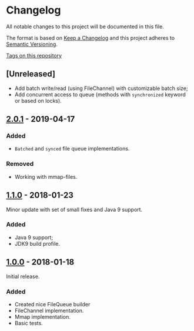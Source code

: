 
# Changelog

All notable changes to this project will be documented in this file.

The format is based on [Keep a Changelog](http://keepachangelog.com/en/1.0.0/)
and this project adheres to [Semantic Versioning](http://semver.org/spec/v2.0.0.html).

[Tags on this repository](https://github.com/infobip/popout/tags)

## [Unreleased]

- Add batch write/read (using FileChannel) with customizable batch size;
- Add concurrent access to queue (methods with `synchronized` keyword or based on locks).

## [2.0.1](https://github.com/infobip/popout/releases/tag/2.0.1) - 2019-04-17

### Added

- `Batched` and `synced` file queue implementations.

### Removed

- Working with mmap-files.

## [1.1.0](https://github.com/infobip/popout/releases/tag/1.1.0) - 2018-01-23

Minor update with set of small fixes and Java 9 support.

### Added

- Java 9 support;
- JDK9 build profile.

## [1.0.0](https://github.com/infobip/popout/releases/tag/1.0.0) - 2018-01-18

Initial release.

### Added
- Created nice FileQueue builder
- FileChannel implementation.
- Mmap implementation.
- Basic tests.
